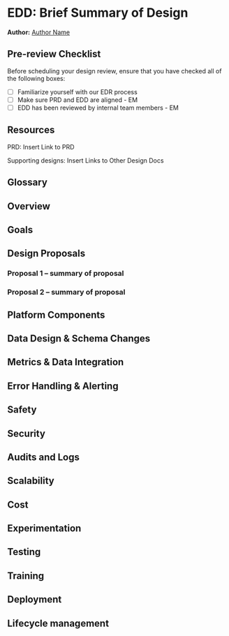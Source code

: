 # EDD: Brief Summary of Design

**Author:** [Author Name](author.email@faker.com)

## Pre-review Checklist

Before scheduling your design review, ensure that you have checked all of the following boxes:

- [ ] Familiarize yourself with our EDR process
- [ ] Make sure PRD and EDD are aligned - EM
- [ ] EDD has been reviewed by internal team members - EM

## Resources

PRD: Insert Link to PRD

Supporting designs: Insert Links to Other Design Docs

## Glossary

<!--

List of terms, acronyms and/or abbreviations with their respective definitions that will be used across this EDD.

-->

## Overview

<!--

Brief outline of what this design is intended to achieve and anything useful to set context for readers. Assume that the reader has looked over the PRD and focus on specific engineering concerns. Do not duplicate info unnecessarily.

- Is this an interim solution or something expected to be maintained long term?
- Are there alternatives to the chosen path?
  - If yes, briefly outline what they were, the pros/cons of each, and why this design was ultimately chosen.
  - If the purpose of this EDD is to choose among several solutions, make that clear and consider a first pass review before fleshing out the detailed design.

-->

## Goals

<!--

Brief list of goals of this project. All designs should be evaluated explicitly against these goals.

- Include reasons for each of these goals
- Include links to PRD for aspects that are non-obvious

-->

## Design Proposals

<!--

The details of the proposed solutions. Include various alternative proposals. Note which proposal you recommend. Generally, you should have at least 2 proposals.

- New APIs or modifications to existing ones.
- Overview diagrams to set context for where this is in the overall system and how it connects to other services.

-->

### Proposal 1 – summary of proposal

<!-- Pros and cons of proposal, and evaluation against above listed goals -->

### Proposal 2 – summary of proposal

<!-- Pros and cons of proposal, and evaluation against above listed goals -->

## Platform Components

<!--

Replace this text with an explanation of what shared / platform components are related to this project.

- What existing shared components are utilized?
- Do any of them require changes?
- Are new shared components being developed as a part of this product?

Please be thoughtful about whether other teams will benefit from or need to use any components you're developing as a part of this product so that we make the right architectural decisions.

-->

## Data Design & Schema Changes

<!--

- If a new database will be incorporated, please follow guidelines to create and share credentials with data engineering
- By default we will include a read replica for data engineering. If we will not do this, please provide a reason.
- If schema changes will be introduced to an existing database, please share with data engineering.

-->

## Metrics & Data Integration

<!--

What instrumentation will be done (outside of any handled intrinsically by standard frameworks)?

- Are the metrics going to the usual places or someplace where they might be less discoverable? If the latter, why?

Are there any interesting downstream effects on users of the metrics?

- Normalization that might be required for data bridging this release: _field "dob" used to contain date of birth information, but after this change will no longer be populated and is instead decomposed into "dob_y", "dob_m", "dob_d"_

Are there any quick win opportunities with downstream users?

- Things **Data Science** could use to improve models?
- Things **Analytics** would want for business intelligence?
- Things **DevOps** could use to improve monitoring of system operation?

Are there any new monitors for **DevOps** or engineering to keep aware of?

- Add answer here

-->

## Error Handling & Alerting

<!--

What are the most likely failure points in this design?

- How will errors be handled?
- How critical are various errors?
  - Is partial failure fatal?
    - If so, what time frame and how is the interim state represented?
    - If not, are errors corrected later?

What conditions will be alerted on and at what thresholds?

- Add answer here

Are there cases where errors will be queued or silently ignored? Are there requirements to report errors back to the system that initiated a request?

- Add answer here

-->

## Safety

<!--

Are there any unusual safety concerns around this design?

- E.g., is it possible for an error to cause a patient request to become lost? To be miscommunicated in a way that might be confusing to the provider?

-->

## Security

<!--

Are there any unusual security concerns around this design?

- New endpoints or methods of interaction within the system?
- New dependencies on external systems?
- New third party libraries?

-->

## Audits and Logs

<!--

Will any new functionality need to have its state changes observed and stored in compliance with retention policy?

- Persist the who, what, when in indestructible storage
  - User ID
  - Properties that changed
  - Values that changed
  - Date/time of change
  - Success or failure
- Examples:
  - Changes to system configuration
  - Changes to PHI
  - Changes to care information
  - Admin-only functionality

-->

## Scalability

<!--

Where is this going to fall over?

- What are the expected bottlenecks in this design?
- What is the maximum capacity?
  - What happens when maximum capacity is exceeded?
  - Can this capacity be increased via simple replication?
- Does this change introduce new fanout behavior that may impact other parts of the system?
- Does this change rely on existing known bottlenecks/high latency actions?
- Does this change introduce meaningful storage requirements (including for logging)?

-->

## Cost

<!--

If the solution involves resources that are expected to increase with scale (e.g., AWS services), estimate the initial cost based on today's usage and projected cost 1-2 years out if it's expected to change substantially.

- Add answer here

-->

## Experimentation

<!--

How do we enable experimentation for different features?

- Add answer here

-->

## Testing

<!--

Are there components that will need to be manually tested?

- Ideally justify why these cannot be tested via automation

Are any load tests needed?

- Add answer here

-->

## Training

<!--

Will this change require any end-user training?

- Clinical/ops/etc.
- Eng/IT/QA/Data science/Data analytics

-->

## Deployment

<!--

Are there any unusual notes about the deployment of this change?

- Dependencies on updates covered by other designs?
- Things that the DevOps or release teams need to know/do to deploy this change correctly?
- Are there any changes to run books/playbooks?
- Does anybody need to be made explicitly aware when this rolls out? If this is rolled back?
- Is there any reason this can't be trivially rolled back?
  - If so, are there steps that can be taken to roll back or is it 1-way?

-->

## Lifecycle management

<!--

Are any technology choices in danger of being sunset, abandoned, or deprecated?

- How will chosen products, service providers, technologies be observed for announcements of retirement?

-->